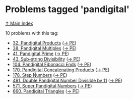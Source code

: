 # Problems tagged 'pandigital'

[↑ Main Index](../README.md)

10 problems with this tag:

- [32. Pandigital Products](../problems/32.md) ([→ PE](https://projecteuler.net/problem=32))
- [38. Pandigital Multiples](../problems/38.md) ([→ PE](https://projecteuler.net/problem=38))
- [41. Pandigital Prime](../problems/41.md) ([→ PE](https://projecteuler.net/problem=41))
- [43. Sub-string Divisibility](../problems/43.md) ([→ PE](https://projecteuler.net/problem=43))
- [104. Pandigital Fibonacci Ends](../problems/104.md) ([→ PE](https://projecteuler.net/problem=104))
- [170. Pandigital Concatenating Products](../problems/170.md) ([→ PE](https://projecteuler.net/problem=170))
- [178. Step Numbers](../problems/178.md) ([→ PE](https://projecteuler.net/problem=178))
- [491. Double Pandigital Number Divisible by $11$](../problems/491.md) ([→ PE](https://projecteuler.net/problem=491))
- [571. Super Pandigital Numbers](../problems/571.md) ([→ PE](https://projecteuler.net/problem=571))
- [660. Pandigital Triangles](../problems/660.md) ([→ PE](https://projecteuler.net/problem=660))
